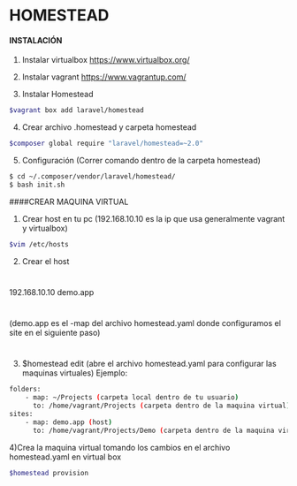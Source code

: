 # HOMESTEAD

#### INSTALACIÓN
1) Instalar virtualbox
https://www.virtualbox.org/

2) Instalar vagrant
https://www.vagrantup.com/

3) Instalar Homestead
```bash 
$vagrant box add laravel/homestead
```

4) Crear archivo .homestead y carpeta homestead
```bash 
$composer global require "laravel/homestead=~2.0"
```

5) Configuración (Correr comando dentro de la carpeta homestead)
```bash 
$ cd ~/.composer/vendor/laravel/homestead/ 
$ bash init.sh
```


####CREAR MAQUINA VIRTUAL
1) Crear host en tu pc (192.168.10.10 es la ip que usa generalmente vagrant y virtualbox)
```bash 
$vim /etc/hosts
```
2) Crear el host
#
192.168.10.10   demo.app
#
(demo.app es el -map del archivo homestead.yaml donde configuramos el site en el siguiente paso)
#
#
#
3) $homestead edit (abre el archivo homestead.yaml para configurar las maquinas virtuales)
Ejemplo:
```bash 
folders:
    - map: ~/Projects (carpeta local dentro de tu usuario)
      to: /home/vagrant/Projects (carpeta dentro de la maquina virtual) 
sites:
    - map: demo.app (host)
      to: /home/vagrant/Projects/Demo (carpeta dentro de la maquina virtual) 
```

4)Crea la maquina virtual tomando los cambios en el archivo homestead.yaml en virtual box
```bash 
$homestead provision
```
